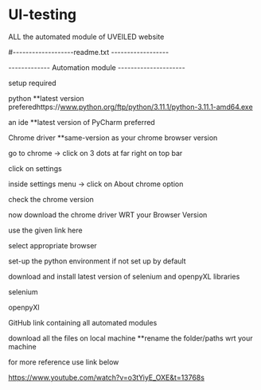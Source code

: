 # UI-testing
ALL the automated module of UVEILED website

#-------------------readme.txt ------------------

------------- Automation module ---------------------

setup required

python **latest version preferedhttps://www.python.org/ftp/python/3.11.1/python-3.11.1-amd64.exe

an ide **latest version of PyCharm preferred



Chrome driver **same-version as your chrome browser version

go to chrome → click  on 3 dots at far right on top bar

click on settings 

inside settings menu → click on About chrome option

check the chrome version 

now download the chrome driver WRT your Browser Version 

use the given link here   

select appropriate browser 



set-up the python environment if not set up by default

download and install latest version of selenium and openpyXL libraries 

selenium

openpyXl



GitHub link containing all automated modules 

download all the files on local machine
**rename the folder/paths wrt your machine 



for more reference use link below 

https://www.youtube.com/watch?v=o3tYiyE_OXE&t=13768s
